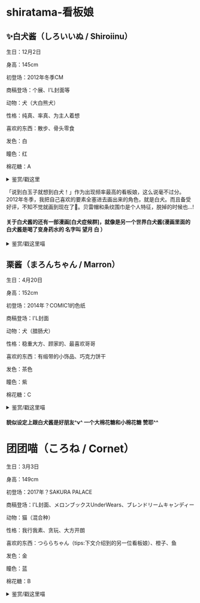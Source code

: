 # shiratama-看板娘

## ✨白犬酱（しろいいぬ / Shiroiinu）

生日：12月2日

身高：145cm

初登场：2012年冬季CM

商稿登场：个展、I'L封面等

动物：犬（大白熊犬）

性格：纯真、率真、为主人着想

喜欢的东西：散步、骨头零食

发色：白

瞳色：红

棉花糖：A 


<details>
<summary>鉴赏/戳这里</summary>
<img src= https://user-images.githubusercontent.com/118591722/233268682-ac1bdccf-d29e-409d-8dad-8abd18258125.jpg /> 
 白犬酱可爱的捏 
 </details>
  
  「说到白玉子就想到白犬！」作为出现频率最高的看板娘，这么说毫不过分。2012年冬季，我把自己喜欢的要素全塞进去画出来的角色，就是白犬。而且备受好评，不知不觉就画到现在了🌸。贝雷帽和条纹围巾是个人特征，脱掉的时候也...!
  
 #### 关于白犬酱的还有一部漫画[白犬症候群]，就像是另一个世界白犬酱(漫画里面的白犬酱是喝了变身药水的 名字叫 望月 白 ）
   
  <details>
<summary>鉴赏/戳这里喵</summary>
 <img src= https://user-images.githubusercontent.com/118591722/233387720-566da6d1-e761-48ea-a68c-95a6795fc9e3.jpg />
  </details>

  ## 栗酱（まろんちゃん / Marron）

生日：4月20日

身高：152cm

初登场：2014年？COMIC1的色纸

商稿登场：I'L封面

动物：犬（腊肠犬）

性格：稳重大方、顾家的、最喜欢哥哥

喜欢的东西：有缎带的小饰品、巧克力饼干

发色：茶色

瞳色：紫

棉花糖：C 

<details>
 <summary>鉴赏/戳这里喵</summary>
 <img src= https://user-images.githubusercontent.com/118591722/233543150-88f5f180-e3bf-4db7-9ec5-09d62eba2f57.jpg
/>
 图为第一次出场色纸
 </details>

#### 貌似设定上跟白犬酱是好朋友^v^ 一个大棉花糖和小棉花糖 赞耶^^

# 团团喵（ころね / Cornet）

生日：3月3日

身高：149cm

初登场：2017年？SAKURA PALACE

商稿登场：I'L封面、メロンブックスUnderWears、ブレンドリームキャンディー

动物：猫（混合种）

性格：我行我素、贪玩、大方开朗

喜欢的东西：つららちゃん（tips:下文介绍到的另一位看板娘）、橙子、鱼

发色：金

瞳色：蓝

棉花糖：B

<details>
 <summary>鉴赏/戳这里喵</summary>
 <img scr= https://user-images.githubusercontent.com/118591722/233545424-19295434-ba50-431c-aded-b33a902f7b7c.png />
此图为设定图 可爱的喵
 </details>
